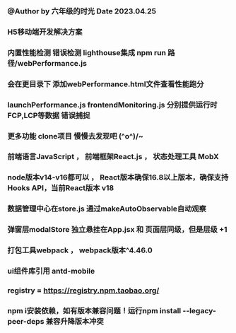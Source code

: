 ### @Author by 六年级的时光  Date 2023.04.25

### H5移动端开发解决方案
### 内置性能检测 错误检测 lighthouse集成 npm run 路径/webPerformance.js

### 会在更目录下 添加webPerformance.html文件查看性能跑分
### launchPerformance.js frontendMonitoring.js 分别提供运行时FCP,LCP等数据  错误捕捉

### 更多功能 clone项目 慢慢去发现吧  \(^o^)/~
### 前端语言JavaScript ， 前端框架React.js ， 状态处理工具 MobX

### node版本v14-v16都可以 ， React版本确保16.8以上版本，确保支持Hooks API，当前React版本 v18
### 数据管理中心在store.js  通过makeAutoObservable自动观察

### 弹窗层modalStore 独立悬挂在App.jsx 和 页面层同级，但是层级 +1

### 打包工具webpack ， webpack版本^4.46.0

### ui组件库引用 antd-mobile 

### registry = https://registry.npm.taobao.org/

### npm i安装依赖，如有版本兼容问题！运行npm install --legacy-peer-deps 兼容升降版本冲突




